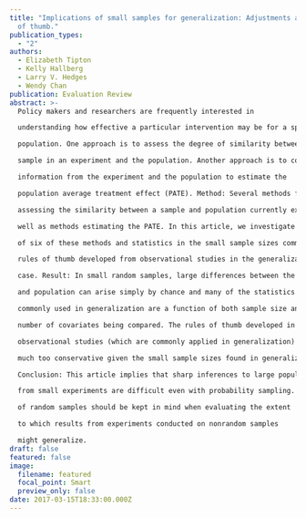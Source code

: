 ```yaml
---
title: "Implications of small samples for generalization: Adjustments and rules
  of thumb."
publication_types:
  - "2"
authors:
  - Elizabeth Tipton
  - Kelly Hallberg
  - Larry V. Hedges
  - Wendy Chan
publication: Evaluation Review
abstract: >-
  Policy makers and researchers are frequently interested in

  understanding how effective a particular intervention may be for a specific

  population. One approach is to assess the degree of similarity between the

  sample in an experiment and the population. Another approach is to combine

  information from the experiment and the population to estimate the

  population average treatment effect (PATE). Method: Several methods for

  assessing the similarity between a sample and population currently exist as

  well as methods estimating the PATE. In this article, we investigate properties

  of six of these methods and statistics in the small sample sizes common in education research (i.e., 10–70 sites), evaluating the utility of

  rules of thumb developed from observational studies in the generalization

  case. Result: In small random samples, large differences between the sample

  and population can arise simply by chance and many of the statistics

  commonly used in generalization are a function of both sample size and the

  number of covariates being compared. The rules of thumb developed in

  observational studies (which are commonly applied in generalization) are

  much too conservative given the small sample sizes found in generalization.

  Conclusion: This article implies that sharp inferences to large populations

  from small experiments are difficult even with probability sampling. Features

  of random samples should be kept in mind when evaluating the extent

  to which results from experiments conducted on nonrandom samples

  might generalize.
draft: false
featured: false
image:
  filename: featured
  focal_point: Smart
  preview_only: false
date: 2017-03-15T18:33:00.000Z
---
```

